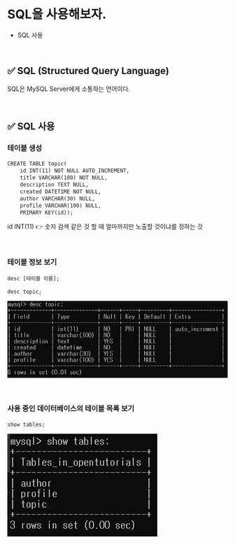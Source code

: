 # SQL을 사용해보자.

- SQL 사용

<br>

## ✅ SQL (Structured Query Language)  

SQL은 MySQL Server에게 소통하는 언어이다.

<br>

## ✅ SQL 사용

### 테이블 생성

```mysql
CREATE TABLE topic(
    id INT(11) NOT NULL AUTO_INCREMENT,
    title VARCHAR(100) NOT NULL,
    description TEXT NULL,
    created DATETIME NOT NULL,
    author VARCHAR(30) NULL,
    profile VARCHAR(100) NULL,
    PRIMARY KEY(id));
```

id INT(11) 👉  숫자 검색 같은 것 할 때 얼마까지만 노출할 것이냐를 정하는 것  

<br>

### 테이블 정보 보기

```mysql
desc [테이블 이름];
```

```mysql
desc topic;
```

![image-20211126071038049](img/SQL/image-20211126071038049.png)

<br>

### 사용 중인 데이터베이스의 테이블 목록 보기

```mysql
show tables;
```

![image-20211128124530643](img/SQL/image-20211128124530643.png)
